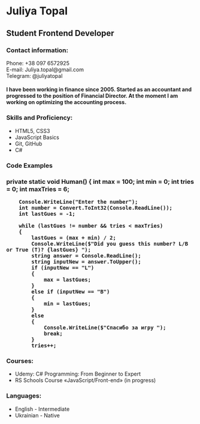 
<div>
    <h1>Juliya Topal</h1>
     <div>
        <h2>Student Frontend Developer</h2>
     </div>

 <div>
  <h3>
            Contact information:
  </h3>
        <p> Phone: +38 097 6572925 <br>
            E-mail: Juliya.topal@gmail.com <br>
            Telegram: @juliyatopal <br>
        </p>

   <h4>I have been working in finance since 2005. Started as an accountant and progressed to the position of
            Financial Director. At the moment I am working on optimizing the accounting process.
   </h4>
   <h3>
     Skills and Proficiency:
   </h3>
<ul>

<li> HTML5, CSS3</li>
     <li> JavaScript Basics</li>
     <li> Git, GitHub</li>
     <li> C#</li>
</ul>

<h3>Code Examples </h3>
 <h3>
 private static void Human()
    {
        int max = 100;
        int min = 0;
        int tries = 0;
        int maxTries = 6;

        Console.WriteLine("Enter the number");
        int number = Convert.ToInt32(Console.ReadLine());
        int lastGues = -1;

        while (lastGues != number && tries < maxTries)
        {
            lastGues = (max + min) / 2;
            Console.WriteLine($"Did you guess this number? L/B or True (T)? {lastGues} ");
            string answer = Console.ReadLine();
            string inputNew = answer.ToUpper();
            if (inputNew == "L")
            {
                max = lastGues;
            }
            else if (inputNew == "B")
            {
                min = lastGues;
            }
            else
            {
                Console.WriteLine($"Спасибо за игру ");
                break;
            }
            tries++;
 </h3>


 <h3>
    Courses:
 </h3>
 <ul>
  <li> Udemy: C# Programming: From Beginner to Expert</li>
  <li> RS Schools Course «JavaScript/Front-end» (in progress)</li>
 </ul>
 <h3>
     Languages:
 </h3>
   <ul>
    <li> English - Intermediate</li>
    <li> Ukrainian - Native</li>
   </ul>

</div>

